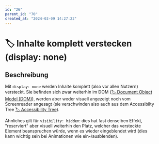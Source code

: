 ```yaml
---
id: "26"
parent_id: "70"
created_at: "2024-03-09 14:27:22"
---
```


# 🏷️ Inhalte komplett verstecken (display: none)

## Beschreibung

Mit `display: none` werden Inhalte komplett (also vor allen Nutzern) versteckt. Sie befinden sich zwar weiterhin im DOM ([🏷️ Document Object Model (DOM)](/de/tags/document-object-model-dom)), werden aber weder visuell angezeigt noch vom Screenreader angesagt (sie verschwinden also auch aus dem Accessibilty Tree [🏷️ Accessibility Tree](/de/tags/accessibility-tree)).

Ähnliches gilt für `visibility: hidden`: dies hat fast denselben Effekt, "reserviert" aber visuell weiterhin den Platz, welcher das versteckte Element beanspruchen würde, wenn es wieder eingeblendet wird (dies kann wichtig sein bei Animationen wie ein-/ausblenden).
